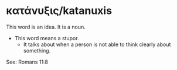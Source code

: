 # κατάνυξις/katanuxis
This word is an idea. It is a noun.
* This word means a stupor.
    * It talks about when a person is not able to think clearly about something.

See: Romans 11:8

